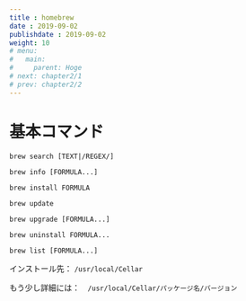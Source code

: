 ```yaml
---
title : homebrew
date : 2019-09-02
publishdate : 2019-09-02
weight: 10
# menu:
#   main:
#     parent: Hoge
# next: chapter2/1
# prev: chapter2/2
---
```


# 基本コマンド

  `brew search [TEXT|/REGEX/]`


  `brew info [FORMULA...]`
  
  `brew install FORMULA`
  
  `brew update`

  `brew upgrade [FORMULA...]`

  `brew uninstall FORMULA...`

  `brew list [FORMULA...]`



インストール先： `/usr/local/Cellar`

もう少し詳細には：　`/usr/local/Cellar/パッケージ名/バージョン`



